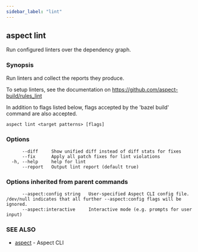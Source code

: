 ```yaml
---
sidebar_label: "lint"
---
```

## aspect lint

Run configured linters over the dependency graph.

### Synopsis

Run linters and collect the reports they produce.

To setup linters, see the documentation on https://github.com/aspect-build/rules_lint

In addition to flags listed below, flags accepted by the 'bazel build' command are also accepted.


```
aspect lint <target patterns> [flags]
```

### Options

```
      --diff     Show unified diff instead of diff stats for fixes
      --fix      Apply all patch fixes for lint violations
  -h, --help     help for lint
      --report   Output lint report (default true)
```

### Options inherited from parent commands

```
      --aspect:config string   User-specified Aspect CLI config file. /dev/null indicates that all further --aspect:config flags will be ignored.
      --aspect:interactive     Interactive mode (e.g. prompts for user input)
```

### SEE ALSO

* [aspect](aspect.md)	 - Aspect CLI

